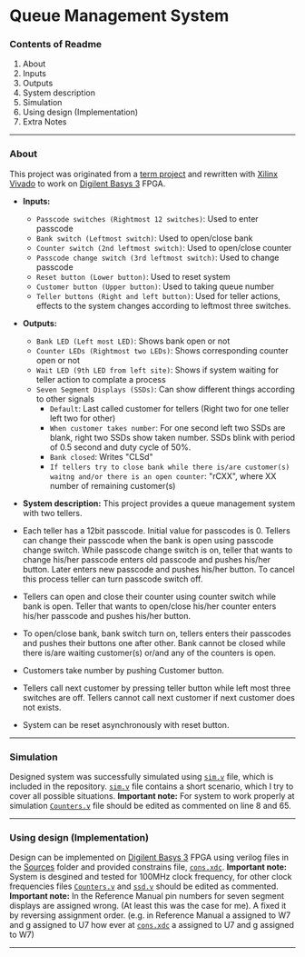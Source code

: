 # Queue Management System
### Contents of Readme
1. About
 1. Inputs
 2. Outputs
 3. System description
2. Simulation
3. Using design (Implementation)
4. Extra Notes

---
### About
This project was originated from a [term project](https://suoglu.github.io/misc/other/Term_Project_Fall_2015-2016+v.1.pdf) and rewritten with [Xilinx Vivado](http://www.xilinx.com/products/design-tools/vivado.html) to work on [Digilent Basys 3](https://reference.digilentinc.com/reference/programmable-logic/basys-3/reference-manual) FPGA.

* **Inputs:**
  * `Passcode switches (Rightmost 12 switches)`: Used to enter passcode
  * `Bank switch (Leftmost switch)`: Used to open/close bank
  * `Counter switch (2nd leftmost switch)`: Used to open/close counter
  * `Passcode change switch (3rd leftmost switch)`: Used to change passcode
  * `Reset button (Lower button)`: Used to reset system
  * `Customer button (Upper button)`: Used to taking queue number
  * `Teller buttons (Right and left button)`: Used for teller actions, effects to the system changes according to leftmost three switches.
  
* **Outputs:**
  * `Bank LED (Left most LED)`: Shows bank open or not
  * `Counter LEDs (Rightmost two LEDs)`: Shows corresponding counter open or not
  * `Wait LED (9th LED from left site)`: Shows if system waiting for teller action to complate a process
  * `Seven Segment Displays (SSDs)`: Can show different things according to other signals
    * `Default`: Last called customer for tellers (Right two for one teller left two for other)
    * `When customer takes number`: For one second left two SSDs are blank, right two SSDs show taken number. SSDs blink with period of 0.5 second and duty cycle of 50%.
    * `Bank closed`: Writes "CLSd"
    * `If tellers try to close bank while there is/are customer(s) waitng and/or there is an open counter`: "rCXX", where XX number of remaining customer(s)
  
  
* **System description:**
This project provides a queue management system with two tellers. 
 * Each teller has a 12bit passcode. Initial value for passcodes is 0. Tellers can change their passcode when the bank is open using passcode change switch. While passcode change switch is on, teller that wants to change his/her passcode enters old passcode and pushes his/her button. Later enters new passcode and pushes his/her button. To cancel this process teller can turn passcode switch off. 
 * Tellers can open and close their counter using counter switch while bank is open. Teller that wants to open/close his/her counter enters his/her passcode and pushes his/her button. 
 * To open/close bank, bank switch turn on, tellers enters their passcodes and pushes their buttons one after other. Bank cannot be closed while there is/are waiting customer(s) or/and any of the counters is open.
 * Customers take number by pushing Customer button.
 * Tellers call next customer by pressing teller button while left most three switches are off. Tellers cannot call next customer if next customer does not exists.
 * System can be reset asynchronously with reset button.

---

### Simulation
Designed system was successfully simulated using [`sim.v`](https://github.com/suoglu/Queue-Management-System/blob/master/Simulation/sim.v) file, which is included in the repository. [`sim.v`](https://github.com/suoglu/Queue-Management-System/blob/master/Simulation/sim.v) file contains a short scenario, which I try to cover all possible situations.
**Important note:** For system to work properly at simulation [`Counters.v`](https://github.com/suoglu/Queue-Management-System/blob/master/Sources/Counters.v) file should be edited as commented on line 8 and 65.

---

### Using design (Implementation)
Design can be implemented on [Digilent Basys 3](https://reference.digilentinc.com/reference/programmable-logic/basys-3/reference-manual) FPGA using verilog files in the [Sources](https://github.com/suoglu/Queue-Management-System/tree/master/Sources) folder and provided constrains file, [`cons.xdc`](https://github.com/suoglu/Queue-Management-System/blob/master/Constrains/cons.xdc).
**Important note:** System is desgined and tested for 100MHz clock frequency, for other clock frequencies files [`Counters.v`](https://github.com/suoglu/Queue-Management-System/blob/master/Sources/Counters.v) and [`ssd.v`](https://github.com/suoglu/Queue-Management-System/blob/master/Sources/ssd.v) should be edited as commented.
**Important note:** In the Reference Manual pin numbers for seven segment displays are assigned wrong. (At least this was the case for me). A fixed it by reversing assignment order. (e.g. in Reference Manual a assigned to W7 and g assigned to U7 how ever at [`cons.xdc`](https://github.com/suoglu/Queue-Management-System/blob/master/Constrains/cons.xdc) a assigned to U7 and g assigned to W7)

---

